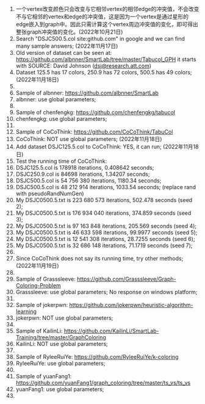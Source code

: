 1. 一个vertex改变颜色只会改变与它相邻vertex的相邻edge的冲突值，不会改变不与它相邻的vertex和edge的冲突值，这是因为一个vertex是通过星形的edge嵌入到graph中。因此只需计算这个vertex周边冲突值的变化，即可得出整张graph冲突值的变化。(2022年10月21日)
2. Search "DSJC500.5.col site:github.com" in google and we can find many sample answers; (2022年11月17日)
3. Old version of dataset can be seen at: https://github.com/albnner/SmartLab/tree/master/Tabucol_GPH it starts with SOURCE: David Johnson (dsj@research.att.com) 
4. Dataset 125.5 has 17 colors, 250.9 has 72 colors, 500.5 has 49 colors; (2022年11月18日)
5. 
6. Sample of albnner: https://github.com/albnner/SmartLab 
7. albnner: use global parameters; 
8. 
9. Sample of chenfengkg: https://github.com/chenfengkg/tabucol 
10. chenfengkg: use global parameters; 
11. 
12. Sample of CoCoThink: https://github.com/CoCoThink/TabuCol 
13. CoCoThink: NOT use global parameters; (2022年11月18日)
14. Add dataset DSJC125.5.col to CoCoThink: YES, it can run; (2022年11月18日)
15. Test the running time of CoCoThink: 
16. DSJC125.5.col is 178918 iterations, 0.408642 seconds; 
17. DSJC250.9.col is 84698 iterations, 1.34207 seconds; 
18. DSJC500.5.col is 54 756 380 iterations, 1180.34 seconds; 
19. DSJC500.5.col is 48 212 914 iterations, 1033.54 seconds; (replace rand with pseudoRandNumGen) 
20. My DSJC0500.5.txt is 223 680 573 iterations, 502.478 seconds (seed 2); 
21. My DSJC0500.5.txt is 176 934 040 iterations, 374.859 seconds (seed 3); 
22. My DSJC0500.5.txt is 97 163 848 iterations, 205.569 seconds (seed 4); 
23. My DSJC0500.5.txt is 46 633 598 iterations, 99.9977 seconds (seed 5); 
24. My DSJC0500.5.txt is 12 541 308 iterations, 28.7255 seconds (seed 6); 
25. My DSJC0500.5.txt is 32 686 148 iterations, 71.1719 seconds (seed 7); 
26. 
27. Since CoCoThink does not say its running time, try other methods; (2022年11月19日)
28. 
29. Sample of Grasssleeve: https://github.com/Grasssleeve/Graph-Coloring-Problem 
30. Grasssleeve: use global parameters; No response on windows platform; 
31. 
32. Sample of jokerpwn: https://github.com/jokerpwn/heuristic-algorithm-learning 
33. jokerpwn: NOT use global parameters; 
34. 
35. Sample of KailinLi: https://github.com/KailinLi/SmartLab-Training/tree/master/GraphColoring 
36. KailinLi: NOT use global parameters; 
37. 
38. Sample of RyleeRuiYe: https://github.com/RyleeRuiYe/k-coloring 
39. RyleeRuiYe: use global parameters; 
40. 
41. Sample of yuanFang1: https://github.com/yuanFang1/graph_coloring/tree/master/ts_vs/ts_vs 
42. yuanFang1: use global parameters; 
43. 